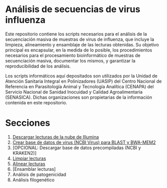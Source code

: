 # Análisis de secuencias de virus influenza
Este repositorio contiene los scripts necesarios para el análisis de la secuenciación masiva de muestras de virus de influenza, que incluye la limpieza, alineamiento y ensamblaje de las lecturas obtenidas. Su objetivo principal es encapsular, en la medida de lo posible, los procedimientos necesarios para el procesamiento bioinformático de muestras de secuenciación masiva, documentar los mismos, y garantizar la reproducibilidad de los análisis.  

Los scripts informáticos aquí depositados son utilizados por la Unidad de Atención Sanitaria Integral en Polinizadores (UASIP) del Centro Nacional de Referencia en Parasitología Animal y Tecnología Analítica (CENAPA) del Servicio Nacional de Sanidad Inocuidad y Calidad Agroalimentaria (SENASICA). Dichas organizaciones son propietarias de la información contenida en este repositorio.

# Secciones
1. [Descargar lecturas de la nube de Illumina]()
2. [Crear base de datos de virus (NCBI Virus) para BLAST y BWA-MEM2](https://github.com/Procedimientos-UASIP/analisis_influenza/blob/main/CONTENT/02_creaci%C3%B3n_base_de_datos.md)
3. [OPCIONAL: Descargar base de datos precompiladas (NCBI y KRAKEN2)]
4. [Limpiar lecturas](https://github.com/Procedimientos-UASIP/analisis_influenza/blob/main/CONTENT/03_limpieza_lecturas.md)
5. [Alinear lecturas](https://github.com/Procedimientos-UASIP/analisis_influenza/blob/main/CONTENT/04_alineamientos_y_ensamble.md)
6. [Ensamblar lecturas]
7. Análisis de patogenicidad
8. Análisis filogenético
